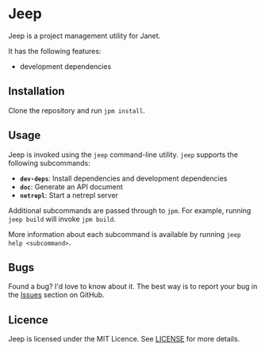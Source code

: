 # Jeep

Jeep is a project management utility for Janet.

It has the following features:

- development dependencies

## Installation

Clone the repository and run `jpm install`.

## Usage

Jeep is invoked using the `jeep` command-line utility. `jeep` supports
the following subcommands:

- **`dev-deps`**: Install dependencies and development dependencies
- **`doc`**: Generate an API document
- **`netrepl`**: Start a netrepl server

Additional subcommands are passed through to `jpm`. For example, running `jeep
build` will invoke `jpm build`.

More information about each subcommand is available by running `jeep help
<subcommand>`.

## Bugs

Found a bug? I'd love to know about it. The best way is to report your bug in
the [Issues][] section on GitHub.

[Issues]: https://github.com/pyrmont/jeep/issues

## Licence

Jeep is licensed under the MIT Licence. See [LICENSE][] for more details.

[LICENSE]: https://github.com/pyrmont/jeep/blob/master/LICENSE
